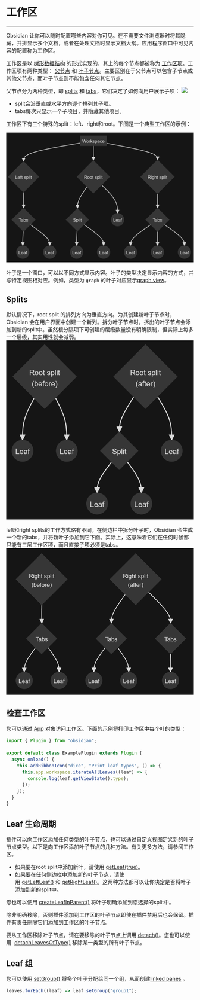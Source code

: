 # 工作区
---
Obsidian 让你可以随时配置哪些内容对你可见。在不需要文件浏览器时将其隐藏，并排显示多个文档，或者在处理文档时显示文档大纲。应用程序窗口中可见内容的配置称为工作区。

工作区是以 [树形数据结构](https://en.wikipedia.org/wiki/Tree_(data_structure)) 的形式实现的，其上的每个节点都被称为 [工作区项](https://docs.obsidian.md/Reference/TypeScript+API/WorkspaceItem)。工作区项有两种类型： [父节点](https://docs.obsidian.md/Reference/TypeScript+API/WorkspaceParent) 和 [叶子节点](https://docs.obsidian.md/Reference/TypeScript+API/WorkspaceLeaf)。主要区别在于父节点可以包含子节点或其他父节点，而叶子节点则不能包含任何其它节点。

父节点分为两种类型，即 [splits](https://docs.obsidian.md/Reference/TypeScript+API/WorkspaceSplit) 和 [tabs](https://docs.obsidian.md/Reference/TypeScript+API/WorkspaceTabs)，它们决定了如何向用户展示子项：
![](../../../public/images/split和tabs.png)
- split会沿垂直或水平方向逐个排列其子项。
- tabs每次只显示一个子项目，并隐藏其他项目。

工作区下有三个特殊的split：left、right和root。下图是一个典型工作区的示例：

![](../../../public/images/特殊split.png)


叶子是一个窗口，可以以不同方式显示内容。叶子的类型决定显示内容的方式，并与特定视图相对应。例如，类型为 `graph` 的叶子对应显示[graph view](https://help.obsidian.md/Plugins/Graph+view)。

## Splits

默认情况下，root split 的排列方向为垂直方向。为其创建新叶子节点时，Obsidian 会在用户界面中创建一个新列。拆分叶子节点时，拆出的叶子节点会添加到新的split中。虽然根分隔项下可创建的层级数量没有明确限制，但实际上每多一个层级，其实用性就会减弱。
![](../../../public/images/root_split.png)

left和right splits的工作方式略有不同。在侧边栏中拆分叶子时，Obsidian 会生成一个新的tabs，并将新叶子添加到它下面。实际上，这意味着它们在任何时候都只能有三层工作区项，而且直接子项必须是tabs。
![](../../../public/images/left_right.png)
## 检查工作区

您可以通过 [App](https://docs.obsidian.md/Reference/TypeScript+API/App) 对象访问工作区。下面的示例将打印工作区中每个叶的类型：

```ts
import { Plugin } from "obsidian";

export default class ExamplePlugin extends Plugin {
  async onload() {
    this.addRibbonIcon("dice", "Print leaf types", () => {
      this.app.workspace.iterateAllLeaves((leaf) => {
        console.log(leaf.getViewState().type);
      });
    });
  }
}
```

## Leaf 生命周期

插件可以向工作区添加任何类型的叶子节点，也可以通过自定义[视图](./views.md)定义新的叶子节点类型。以下是向工作区添加叶子节点的几种方法。有关更多方法，请参阅工作区。

- 如果要在root split中添加新叶，请使用 [getLeaf(true)](https://docs.obsidian.md/Reference/TypeScript+API/Workspace/getLeaf)。
- 如果要在任何侧边栏中添加新的叶子节点，请使用 [getLeftLeaf()](https://docs.obsidian.md/Reference/TypeScript+API/Workspace/getLeftLeaf) 和 [getRightLeaf()](https://docs.obsidian.md/Reference/TypeScript+API/Workspace/getRightLeaf)。这两种方法都可以让你决定是否将叶子添加到新的split中。

您也可以使用 [createLeafInParent()](https://docs.obsidian.md/Reference/TypeScript+API/Workspace/createLeafInParent) 将叶子明确添加到您选择的split中。

除非明确移除，否则插件添加到工作区的叶子节点即使在插件禁用后也会保留。插件有责任删除它们添加到工作区的叶子节点。

要从工作区移除叶子节点，请在要移除的叶子节点上调用 [detach()](https://docs.obsidian.md/Reference/TypeScript+API/WorkspaceLeaf/detach)。您也可以使用  [detachLeavesOfType()](https://docs.obsidian.md/Reference/TypeScript+API/Workspace/detachLeavesOfType) 移除某一类型的所有叶子节点。

## Leaf 组

您可以使用 [setGroup()](https://docs.obsidian.md/Reference/TypeScript+API/WorkspaceLeaf/setGroup) 将多个叶子分配给同一个组，从而创建[linked panes](https://help.obsidian.md/User+interface/Workspace/Panes/Linked+pane) 。

```ts
leaves.forEach((leaf) => leaf.setGroup("group1");
```